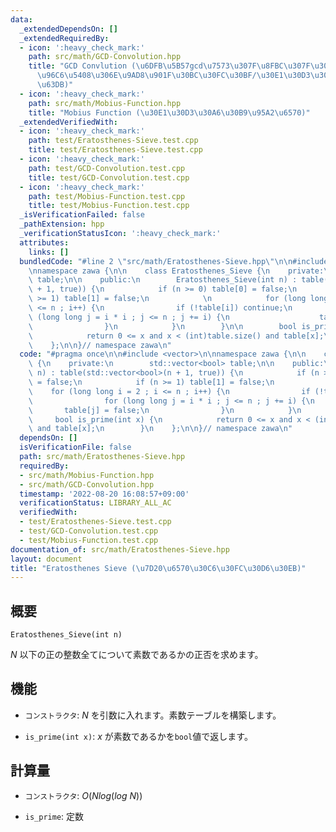 ```yaml
---
data:
  _extendedDependsOn: []
  _extendedRequiredBy:
  - icon: ':heavy_check_mark:'
    path: src/math/GCD-Convolution.hpp
    title: "GCD Convlution (\u6DFB\u5B57gcd\u7573\u307F\u8FBC\u307F\u3001\u7D04\u6570\
      \u96C6\u5408\u306E\u9AD8\u901F\u30BC\u30FC\u30BF/\u30E1\u30D3\u30A6\u30B9\u5909\
      \u63DB)"
  - icon: ':heavy_check_mark:'
    path: src/math/Mobius-Function.hpp
    title: "Mobius Function (\u30E1\u30D3\u30A6\u30B9\u95A2\u6570)"
  _extendedVerifiedWith:
  - icon: ':heavy_check_mark:'
    path: test/Eratosthenes-Sieve.test.cpp
    title: test/Eratosthenes-Sieve.test.cpp
  - icon: ':heavy_check_mark:'
    path: test/GCD-Convolution.test.cpp
    title: test/GCD-Convolution.test.cpp
  - icon: ':heavy_check_mark:'
    path: test/Mobius-Function.test.cpp
    title: test/Mobius-Function.test.cpp
  _isVerificationFailed: false
  _pathExtension: hpp
  _verificationStatusIcon: ':heavy_check_mark:'
  attributes:
    links: []
  bundledCode: "#line 2 \"src/math/Eratosthenes-Sieve.hpp\"\n\n#include <vector>\n\
    \nnamespace zawa {\n\n    class Eratosthenes_Sieve {\n    private:\n        std::vector<bool>\
    \ table;\n\n    public:\n        Eratosthenes_Sieve(int n) : table(std::vector<bool>(n\
    \ + 1, true)) {\n            if (n >= 0) table[0] = false;\n            if (n\
    \ >= 1) table[1] = false;\n            \n            for (long long i = 2 ; i\
    \ <= n ; i++) {\n                if (!table[i]) continue;\n                for\
    \ (long long j = i * i ; j <= n ; j += i) {\n                    table[j] = false;\n\
    \                }\n            }\n        }\n\n        bool is_prime(int x) {\n\
    \            return 0 <= x and x < (int)table.size() and table[x];\n        }\n\
    \    };\n\n}// namespace zawa\n"
  code: "#pragma once\n\n#include <vector>\n\nnamespace zawa {\n\n    class Eratosthenes_Sieve\
    \ {\n    private:\n        std::vector<bool> table;\n\n    public:\n        Eratosthenes_Sieve(int\
    \ n) : table(std::vector<bool>(n + 1, true)) {\n            if (n >= 0) table[0]\
    \ = false;\n            if (n >= 1) table[1] = false;\n            \n        \
    \    for (long long i = 2 ; i <= n ; i++) {\n                if (!table[i]) continue;\n\
    \                for (long long j = i * i ; j <= n ; j += i) {\n             \
    \       table[j] = false;\n                }\n            }\n        }\n\n   \
    \     bool is_prime(int x) {\n            return 0 <= x and x < (int)table.size()\
    \ and table[x];\n        }\n    };\n\n}// namespace zawa\n"
  dependsOn: []
  isVerificationFile: false
  path: src/math/Eratosthenes-Sieve.hpp
  requiredBy:
  - src/math/Mobius-Function.hpp
  - src/math/GCD-Convolution.hpp
  timestamp: '2022-08-20 16:08:57+09:00'
  verificationStatus: LIBRARY_ALL_AC
  verifiedWith:
  - test/Eratosthenes-Sieve.test.cpp
  - test/GCD-Convolution.test.cpp
  - test/Mobius-Function.test.cpp
documentation_of: src/math/Eratosthenes-Sieve.hpp
layout: document
title: "Eratosthenes Sieve (\u7D20\u6570\u30C6\u30FC\u30D6\u30EB)"
---
```


## 概要
```
Eratosthenes_Sieve(int n)
```

 $N$ 以下の正の整数全てについて素数であるかの正否を求めます。

## 機能
* `コンストラクタ`: $N$ を引数に入れます。素数テーブルを構築します。

* `is_prime(int x)`: $x$ が素数であるかを`bool`値で返します。


## 計算量
* `コンストラクタ`: $O(Nlog(log\ N))$

* `is_prime`: 定数
